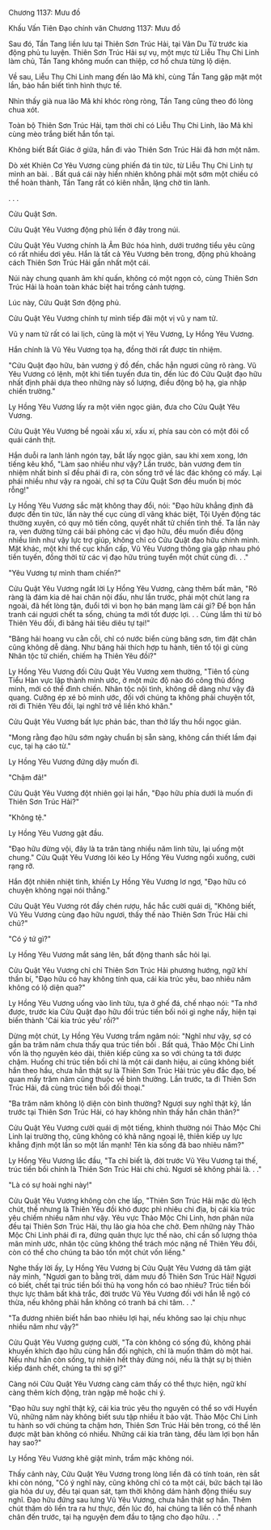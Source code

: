 




Chương 1137: Mưu đồ


Khấu Vấn Tiên Đạo chính văn Chương 1137: Mưu đồ

Sau đó, Tần Tang liền lưu tại Thiên Sơn Trúc Hải, tại Vân Du Tử trước kia động phủ tu luyện. Thiên Sơn Trúc Hải sự vụ, một mực từ Liễu Thụ Chi Linh làm chủ, Tần Tang không muốn can thiệp, cơ hồ chưa từng lộ diện.

Về sau, Liễu Thụ Chi Linh mang đến lão Mã khỉ, cùng Tần Tang gặp mặt một lần, bảo hắn biết tình hình thực tế.

Nhìn thấy già nua lão Mã khỉ khóc ròng ròng, Tần Tang cũng theo đó lòng chua xót.

Toàn bộ Thiên Sơn Trúc Hải, tạm thời chỉ có Liễu Thụ Chi Linh, lão Mã khỉ cùng mèo trắng biết hắn tồn tại.

Không biết Bất Giác ở giữa, hắn đi vào Thiên Sơn Trúc Hải đã hơn một năm.

Dò xét Khiên Cơ Yêu Vương cùng phiến đá tin tức, từ Liễu Thụ Chi Linh tự mình an bài. . Bất quá cái này hiển nhiên không phải một sớm một chiều có thể hoàn thành, Tần Tang rất có kiên nhẫn, lặng chờ tin lành.

. . .

Cửu Quật Sơn.

Cửu Quật Yêu Vương động phủ liền ở đây trong núi.

Cửu Quật Yêu Vương chính là Âm Bức hóa hình, dưới trướng tiểu yêu cũng có rất nhiều dơi yêu. Hắn là tất cả Yêu Vương bên trong, động phủ khoảng cách Thiên Sơn Trúc Hải gần nhất một cái.

Núi này chung quanh âm khí quấn, không có một ngọn cỏ, cùng Thiên Sơn Trúc Hải là hoàn toàn khác biệt hai trồng cảnh tượng.

Lúc này, Cửu Quật Sơn động phủ.

Cửu Quật Yêu Vương chính tự mình tiếp đãi một vị vũ y nam tử.

Vũ y nam tử rất có lai lịch, cũng là một vị Yêu Vương, Ly Hồng Yêu Vương.

Hắn chính là Vũ Yêu Vương tọa hạ, đồng thời rất được tín nhiệm.

"Cửu Quật đạo hữu, bản vương ý đồ đến, chắc hẳn ngươi cũng rõ ràng. Vũ Yêu Vương có lệnh, một khi tiền tuyến đưa tin, đến lúc đó Cửu Quật đạo hữu nhất định phải dựa theo những này số lượng, điều động bộ hạ, gia nhập chiến trường."

Ly Hồng Yêu Vương lấy ra một viên ngọc giản, đưa cho Cửu Quật Yêu Vương.

Cửu Quật Yêu Vương bề ngoài xấu xí, xấu xí, phía sau còn có một đôi cổ quái cánh thịt.

Hắn duỗi ra lanh lảnh ngón tay, bắt lấy ngọc giản, sau khi xem xong, lớn tiếng kêu khổ, "Làm sao nhiều như vậy? Lần trước, bản vương đem tín nhiệm nhất binh sĩ đều phái đi ra, còn sống trở về lác đác không có mấy. Lại phái nhiều như vậy ra ngoài, chỉ sợ ta Cửu Quật Sơn đều muốn bị móc rỗng!"

Ly Hồng Yêu Vương sắc mặt không thay đổi, nói: "Đạo hữu khẳng định đã được đến tin tức, lần này thế cục cùng dĩ vãng khác biệt, Tội Uyên động tác thường xuyên, có quy mô tiến công, quyết nhất tử chiến tình thế. Ta lần này ra, ven đường từng cái bái phỏng các vị đạo hữu, đều muốn điều động nhiều lính như vậy lực trợ giúp, không chỉ có Cửu Quật đạo hữu chính mình. Mặt khác, một khi thế cục khẩn cấp, Vũ Yêu Vương thông gia gặp nhau phó tiền tuyến, đồng thời từ các vị đạo hữu trúng tuyển một chút cùng đi. . ."

"Yêu Vương tự mình tham chiến?"

Cửu Quật Yêu Vương ngắt lời Ly Hồng Yêu Vương, càng thêm bất mãn, "Rõ ràng là đám kia dê hai chân nội đấu, như lần trước, phái một chút lang ra ngoài, đã hết lòng tận, đuổi tới vì bọn họ bán mạng làm cái gì? Để bọn hắn tranh cái ngươi chết ta sống, chúng ta mới tốt được lợi. . . Cùng lắm thì từ bỏ Thiên Yêu đồi, đi băng hải tiêu diêu tự tại!"

"Băng hải hoang vu cằn cỗi, chỉ có nước biển cùng băng sơn, tìm đặt chân cũng không dễ dàng. Như băng hải thích hợp tu hành, tiên tổ tội gì cùng Nhân tộc tử chiến, chiếm hạ Thiên Yêu đồi?"

Ly Hồng Yêu Vương đối Cửu Quật Yêu Vương xem thường, "Tiên tổ cùng Tiểu Hàn vực lập thành minh ước, ở một mức độ nào đó công thủ đồng minh, mới có thể đình chiến. Nhân tộc nội tình, không dễ dàng như vậy đả quang. Cưỡng ép xé bỏ minh ước, đối với chúng ta không phải chuyện tốt, rời đi Thiên Yêu đồi, lại nghĩ trở về liền khó khăn."

Cửu Quật Yêu Vương bất lực phản bác, than thở lấy thu hồi ngọc giản.

"Mong rằng đạo hữu sớm ngày chuẩn bị sẵn sàng, không cần thiết lầm đại cục, tại hạ cáo từ."

Ly Hồng Yêu Vương đứng dậy muốn đi.

"Chậm đã!"

Cửu Quật Yêu Vương đột nhiên gọi lại hắn, "Đạo hữu phía dưới là muốn đi Thiên Sơn Trúc Hải?"

"Không tệ."

Ly Hồng Yêu Vương gật đầu.

"Đạo hữu đừng vội, đây là ta trân tàng nhiều năm linh tửu, lại uống một chung." Cửu Quật Yêu Vương lôi kéo Ly Hồng Yêu Vương ngồi xuống, cười rạng rỡ.

Hắn đột nhiên nhiệt tình, khiến Ly Hồng Yêu Vương lơ ngơ, "Đạo hữu có chuyện không ngại nói thẳng."

Cửu Quật Yêu Vương rót đầy chén rượu, hắc hắc cười quái dị, "Không biết, Vũ Yêu Vương cùng đạo hữu ngươi, thấy thế nào Thiên Sơn Trúc Hải chi chủ?"

"Có ý tứ gì?"

Ly Hồng Yêu Vương mắt sáng lên, bất động thanh sắc hỏi lại.

Cửu Quật Yêu Vương chỉ chỉ Thiên Sơn Trúc Hải phương hướng, ngữ khí thần bí, "Đạo hữu có hay không tính qua, cái kia trúc yêu, bao nhiêu năm không có lộ diện qua?"

Ly Hồng Yêu Vương uống vào linh tửu, tựa ở ghế đá, chế nhạo nói: "Ta nhớ được, trước kia Cửu Quật đạo hữu đối trúc tiền bối nói gì nghe nấy, hiện tại biến thành 'Cái kia trúc yêu' rồi?"

Dừng một chút, Ly Hồng Yêu Vương trầm ngâm nói: "Nghĩ như vậy, sợ có gần ba trăm năm chưa thấy qua trúc tiền bối . Bất quá, Thảo Mộc Chi Linh vốn là thọ nguyên kéo dài, thiên kiếp cũng xa so với chúng ta tới được chậm. Huống chi trúc tiền bối chỉ là một cái danh hiệu, ai cũng không biết hắn theo hầu, chưa hẳn thật sự là Thiên Sơn Trúc Hải trúc yêu đắc đạo, bế quan mấy trăm năm cũng thuộc về bình thường. Lần trước, ta đi Thiên Sơn Trúc Hải, đã cùng trúc tiền bối đối thoại."

"Ba trăm năm không lộ diện còn bình thường? Ngươi suy nghĩ thật kỹ, lần trước tại Thiên Sơn Trúc Hải, có hay không nhìn thấy hắn chân thân?"

Cửu Quật Yêu Vương cười quái dị một tiếng, khinh thường nói Thảo Mộc Chi Linh lại trường thọ, cũng không có khả năng ngoại lệ, thiên kiếp uy lực khẳng định một lần so một lần mạnh! Tên kia sống đã bao nhiêu năm?"

Ly Hồng Yêu Vương lắc đầu, "Ta chỉ biết là, đời trước Vũ Yêu Vương tại thế, trúc tiền bối chính là Thiên Sơn Trúc Hải chi chủ. Ngươi sẽ không phải là. . ."

"Là có sự hoài nghi này!"

Cửu Quật Yêu Vương không còn che lấp, "Thiên Sơn Trúc Hải mặc dù lệch chút, thế nhưng là Thiên Yêu đồi khó được phì nhiêu chi địa, bị cái kia trúc yêu chiếm nhiều năm như vậy. Yêu vực Thảo Mộc Chi Linh, hơn phân nửa đều tại Thiên Sơn Trúc Hải, thụ lão gia hỏa che chở. Đem những này Thảo Mộc Chi Linh phái đi ra, đừng quản thực lực thế nào, chỉ cần số lượng thỏa mãn minh ước, nhân tộc cũng không thể trách móc nặng nề Thiên Yêu đồi, còn có thể cho chúng ta bảo tồn một chút vốn liếng."

Nghe thấy lời ấy, Ly Hồng Yêu Vương bị Cửu Quật Yêu Vương dã tâm giật nảy mình, "Ngươi gan to bằng trời, dám mưu đồ Thiên Sơn Trúc Hải! Ngươi có biết, chết tại trúc tiền bối thủ hạ vong hồn có bao nhiêu? Trúc tiền bối thực lực thâm bất khả trắc, đời trước Vũ Yêu Vương đối với hắn lễ ngộ có thừa, nếu không phải hắn không có tranh bá chi tâm. . ."

"Ta đương nhiên biết hắn bao nhiêu lợi hại, nếu không sao lại chịu nhục nhiều năm như vậy?"

Cửu Quật Yêu Vương gượng cười, "Ta còn không có sống đủ, không phải khuyến khích đạo hữu cùng hắn đối nghịch, chỉ là muốn thăm dò một hai. Nếu như hắn còn sống, tự nhiên hết thảy đừng nói, nếu là thật sự bị thiên kiếp đánh chết, chúng ta thì sợ gì?"

Càng nói Cửu Quật Yêu Vương càng cảm thấy có thể thực hiện, ngữ khí càng thêm kích động, tràn ngập mê hoặc chi ý.

"Đạo hữu suy nghĩ thật kỹ, cái kia trúc yêu thọ nguyên có thể so với Huyền Vũ, những năm này không biết sưu tập nhiều ít bảo vật. Thảo Mộc Chi Linh tu hành so với chúng ta chậm hơn, Thiên Sơn Trúc Hải bên trong, có thể lên được mặt bàn không có nhiều. Những cái kia trân tàng, đều làm lợi bọn hắn hay sao?"

Ly Hồng Yêu Vương khẽ giật mình, trầm mặc không nói.

Thấy cảnh này, Cửu Quật Yêu Vương trong lòng liền đã có tính toán, rèn sắt khi còn nóng, "Có ý nghĩ này, cũng không chỉ có ta một cái, bức bách tại lão gia hỏa dư uy, đều tại quan sát, tạm thời không dám hành động thiếu suy nghĩ. Đạo hữu đứng sau lưng Vũ Yêu Vương, chưa hẳn thật sợ hắn. Thêm chút thăm dò liền tra ra hư thực, đến lúc đó, hai chúng ta liền có thể nhanh chân đến trước, tại hạ nguyện đem đầu to tặng cho đạo hữu. . ."




